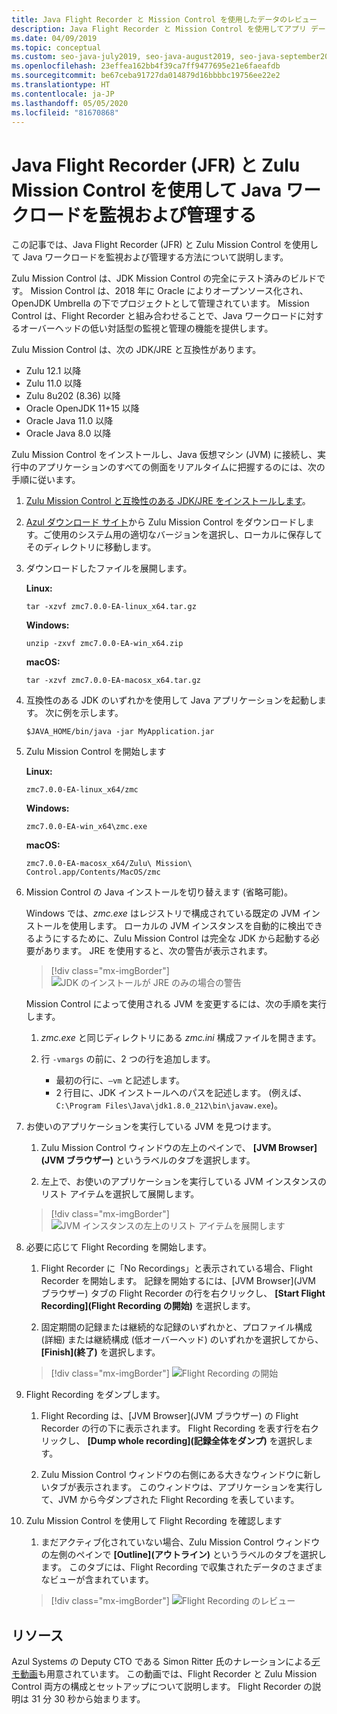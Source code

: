 ```yaml
---
title: Java Flight Recorder と Mission Control を使用したデータのレビュー
description: Java Flight Recorder と Mission Control を使用してアプリ データを収集およびレビューするためのガイダンス。
ms.date: 04/09/2019
ms.topic: conceptual
ms.custom: seo-java-july2019, seo-java-august2019, seo-java-september2019
ms.openlocfilehash: 23effea162bb4f39ca7ff9477695e21e6faeafdb
ms.sourcegitcommit: be67ceba91727da014879d16bbbbc19756ee22e2
ms.translationtype: HT
ms.contentlocale: ja-JP
ms.lasthandoff: 05/05/2020
ms.locfileid: "81670868"
---
```

# <a name="monitor-and-manage-java-workloads-with-java-flight-recorder-jfr-and-zulu-mission-control"></a>Java Flight Recorder (JFR) と Zulu Mission Control を使用して Java ワークロードを監視および管理する

この記事では、Java Flight Recorder (JFR) と Zulu Mission Control を使用して Java ワークロードを監視および管理する方法について説明します。

Zulu Mission Control は、JDK Mission Control の完全にテスト済みのビルドです。 Mission Control は、2018 年に Oracle によりオープンソース化され、OpenJDK Umbrella の下でプロジェクトとして管理されています。 Mission Control は、Flight Recorder と組み合わせることで、Java ワークロードに対するオーバーヘッドの低い対話型の監視と管理の機能を提供します。

Zulu Mission Control は、次の JDK/JRE と互換性があります。

* Zulu 12.1 以降
* Zulu 11.0 以降
* Zulu 8u202 (8.36) 以降
* Oracle OpenJDK 11+15 以降
* Oracle Java 11.0 以降
* Oracle Java 8.0 以降

Zulu Mission Control をインストールし、Java 仮想マシン (JVM) に接続し、実行中のアプリケーションのすべての側面をリアルタイムに把握するのには、次の手順に従います。

1. [Zulu Mission Control と互換性のある JDK/JRE をインストールします](java-jdk-install.md)。

2. [Azul ダウンロード サイト](https://www.azul.com/products/zulu-mission-control/)から Zulu Mission Control をダウンロードします。ご使用のシステム用の適切なバージョンを選択し、ローカルに保存してそのディレクトリに移動します。

3. ダウンロードしたファイルを展開します。

    **Linux:**

    ```cli
    tar -xzvf zmc7.0.0-EA-linux_x64.tar.gz
    ```

    **Windows:**

    ```cli
    unzip -zxvf zmc7.0.0-EA-win_x64.zip
    ```

    **macOS:**

    ```cli
    tar -xzvf zmc7.0.0-EA-macosx_x64.tar.gz
    ```

4. 互換性のある JDK のいずれかを使用して Java アプリケーションを起動します。 次に例を示します。

    ```cli
    $JAVA_HOME/bin/java -jar MyApplication.jar
    ```

5. Zulu Mission Control を開始します

    **Linux:**

    ```cli
    zmc7.0.0-EA-linux_x64/zmc
    ```

    **Windows:**

    ```cli
    zmc7.0.0-EA-win_x64\zmc.exe
    ```

    **macOS:**

    ```cli
    zmc7.0.0-EA-macosx_x64/Zulu\ Mission\ Control.app/Contents/MacOS/zmc
    ```

6. Mission Control の Java インストールを切り替えます (省略可能)。

    Windows では、*zmc.exe* はレジストリで構成されている既定の JVM インストールを使用します。 ローカルの JVM インスタンスを自動的に検出できるようにするために、Zulu Mission Control は完全な JDK から起動する必要があります。 JRE を使用すると、次の警告が表示されます。

    > [!div class="mx-imgBorder"]
    ![JDK のインストールが JRE のみの場合の警告](media/jfr-jre-warning-message.png)

    Mission Control によって使用される JVM を変更するには、次の手順を実行します。

    1. *zmc.exe* と同じディレクトリにある *zmc.ini* 構成ファイルを開きます。

    2. 行 `-vmargs` の前に、2 つの行を追加します。

        * 最初の行に、`–vm` と記述します。
        * 2 行目に、JDK インストールへのパスを記述します。 (例えば、`C:\Program Files\Java\jdk1.8.0_212\bin\javaw.exe`)。

7. お使いのアプリケーションを実行している JVM を見つけます。

    1. Zulu Mission Control ウィンドウの左上のペインで、 **[JVM Browser]\(JVM ブラウザー\)** というラベルのタブを選択します。

    2. 左上で、お使いのアプリケーションを実行している JVM インスタンスのリスト アイテムを選択して展開します。

    > [!div class="mx-imgBorder"]
    ![JVM インスタンスの左上のリスト アイテムを展開します](media/jfr-jvm-instance-dashboard.png)

8. 必要に応じて Flight Recording を開始します。

    1. Flight Recorder に「No Recordings」と表示されている場合、Flight Recorder を開始します。 記録を開始するには、[JVM Browser]\(JVM ブラウザー\) タブの Flight Recorder の行を右クリックし、 **[Start Flight Recording]\(Flight Recording の開始\)** を選択します。

    2. 固定期間の記録または継続的な記録のいずれかと、プロファイル構成 (詳細) または継続構成 (低オーバーヘッド) のいずれかを選択してから、 **[Finish]\(終了\)** を選択します。

    > [!div class="mx-imgBorder"]
    ![Flight Recording の開始](media/jfr-start-flight-recording.png)

9. Flight Recording をダンプします。

    1. Flight Recording は、[JVM Browser]\(JVM ブラウザー\) の Flight Recorder の行の下に表示されます。 Flight Recording を表す行を右クリックし、 **[Dump whole recording]\(記録全体をダンプ\)** を選択します。

    2. Zulu Mission Control ウィンドウの右側にある大きなウィンドウに新しいタブが表示されます。 このウィンドウは、アプリケーションを実行して、JVM から今ダンプされた Flight Recording を表しています。

10. Zulu Mission Control を使用して Flight Recording を確認します
    1. まだアクティブ化されていない場合、Zulu Mission Control ウィンドウの左側のペインで **[Outline]\(アウトライン\)** というラベルのタブを選択します。 このタブには、Flight Recording で収集されたデータのさまざまなビューが含まれています。

    > [!div class="mx-imgBorder"]
    ![Flight Recording のレビュー](media/jfr-zulu-mission-control-data.png)

## <a name="resources"></a>リソース

Azul Systems の Deputy CTO である Simon Ritter 氏のナレーションによる[デモ動画](https://www.azul.com/presentation/azul-webinar-open-source-flight-recorder-and-mission-control-managing-and-measuring-openjdk-8-performance/)も用意されています。 この動画では、Flight Recorder と Zulu Mission Control 両方の構成とセットアップについて説明します。 Flight Recorder の説明は 31 分 30 秒から始まります。
